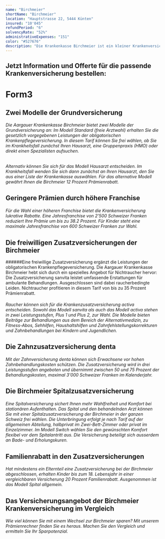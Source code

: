 ```yaml
---
name: "Birchmeier"
shortName: "Birchmeier"
location: "Hauptstrasse 22, 5444 Künten"
insured: "10'045"
refundPeriod: "6"
solvencyRate: "52%"
administrativeExpenses: "151"
color: "#527676"
description: "Die Krankenkasse Birchmeier ist ein kleiner Krankenversicherer, der exklusiv im Kreis Aargau tätig ist. Der Versicherer wirbt mit einer kundenorientierten Betreuung direkt vor Ort. Wie bei grösseren Krankenkassen haben Kunden die Wahl zwischen verschiedenen Modellen der obligatorischen Grundversicherung und der Zusatzversicherung. Hier erhalten Sie eine Leistungsübersicht."
---
```


## Jetzt Information und Offerte für die passende Krankenversicherung bestellen:

# Form3

## Zwei Modelle der Grundversicherung

###### Die Aargauer Krankenkasse Birchmeier bietet zwei Modelle der Grundversicherung an: Im Modell Standard (freie Arztwahl) erhalten Sie die gesetzlich vorgegebenen Leistungen der obligatorischen Krankenpflegeversicherung. In diesem Tarif können Sie frei wählen, ob Sie im Krankheitsfall zunächst Ihren Hausarzt, eine Gruppenpraxis (HMO) oder direkt einen Spezialisten aufsuchen.

###### Alternativ können Sie sich für das Modell Hausarzt entscheiden. Im Krankheitsfall wenden Sie sich dann zunächst an Ihren Hausarzt, den Sie aus einer Liste der Krankenkasse auswählen. Für das alternative Modell gewährt Ihnen die Birchmeier 12 Prozent Prämienrabatt.

## Geringere Prämien durch höhere Franchise

###### Für die Wahl einer höheren Franchise bietet die Krankenversicherung lukrative Rabatte. Eine Jahresfranchise von 2'500 Schweizer Franken reduziert Ihre Prämie um bis zu 38.2 Prozent. Für Kinder steht eine maximale Jahresfranchise von 600 Schweizer Franken zur Wahl.

## Die freiwilligen Zusatzversicherungen der Birchmeier

######Eine freiwillige Zusatzversicherung ergänzt die Leistungen der obligatorischen Krankenpflegeversicherung. Die Aargauer Krankenkasse Birchmeier hebt sich durch ein spezielles Angebot für Nichtraucher hervor: Die Zusatzversicherung sanvita leistet umfassende Erstattungen für ambulante Behandlungen. Ausgeschlossen sind dabei raucherbedingte Leiden. Nichtraucher profitieren in diesem Tarif von bis zu 35 Prozent Prämienrabatt.

###### Raucher können sich für die Krankenzusatzversicherung activa entscheiden. Sowohl das Modell sanvita als auch das Modell activa stehen in zwei Leistungsstufen, Plus 1 und Plus 2, zur Wahl. Die Modelle bieten Beiträge zur Behandlungen aus dem Bereich der Alternativmedizin, zu Fitness-Abos, Sehhilfen, Haushaltshilfen und Zahnfehlstellungskorrekturen und Zahnbehandlungen bei Kindern und Jugendlichen.

## Die Zahnzusatzversicherung denta

###### Mit der Zahnversicherung denta können sich Erwachsene vor hohen Zahnbehandlungskosten schützen. Die Zusatzversicherung wird in drei Leistungsstufen angeboten und übernimmt zwischen 50 und 75 Prozent der Behandlungskosten, maximal 3'000 Schweizer Franken im Kalenderjahr.

## Die Birchmeier Spitalzusatzversicherung

###### Eine Spitalversicherung sichert Ihnen mehr Wahlfreiheit und Komfort bei stationären Aufenthalten. Das Spital und den behandelnden Arzt können Sie mit einer Spitalzusatzversicherung der Birchmeier in der ganzen Schweiz frei wählen. Die Unterbringung erfolgt je nach Tarif auf der allgemeinen Abteilung, halbprivat im Zwei-Bett-Zimmer oder privat im Einzelzimmer. Im Modell Switch wählen Sie den gewünschten Komfort flexibel vor dem Spitalantritt aus. Die Versicherung beteiligt sich ausserdem an Bade- und Erholungskuren.

## Familienrabatt in den Zusatzversicherungen

###### Hat mindestens ein Elternteil eine Zusatzversicherung bei der Birchmeier abgeschlossen, erhalten Kinder bis zum 18. Lebensjahr in einer vergleichbaren Versicherung 20 Prozent Familienrabatt. Ausgenommen ist das Modell Spital allgemein.

## Das Versicherungsangebot der Birchmeier Krankenversicherung im Vergleich

###### Wie viel können Sie mit einem Wechsel zur Birchmeier sparen? Mit unserem Prämienrechner finden Sie es heraus. Machen Sie den Vergleich und ermitteln Sie Ihr Sparpotenzial.
